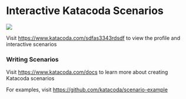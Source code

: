 # Interactive Katacoda Scenarios

[![](http://shields.katacoda.com/katacoda/sdfas3343rdsdf/count.svg)](https://www.katacoda.com/sdfas3343rdsdf "Get your profile on Katacoda.com")

Visit https://www.katacoda.com/sdfas3343rdsdf to view the profile and interactive scenarios

### Writing Scenarios
Visit https://www.katacoda.com/docs to learn more about creating Katacoda scenarios

For examples, visit https://github.com/katacoda/scenario-example

